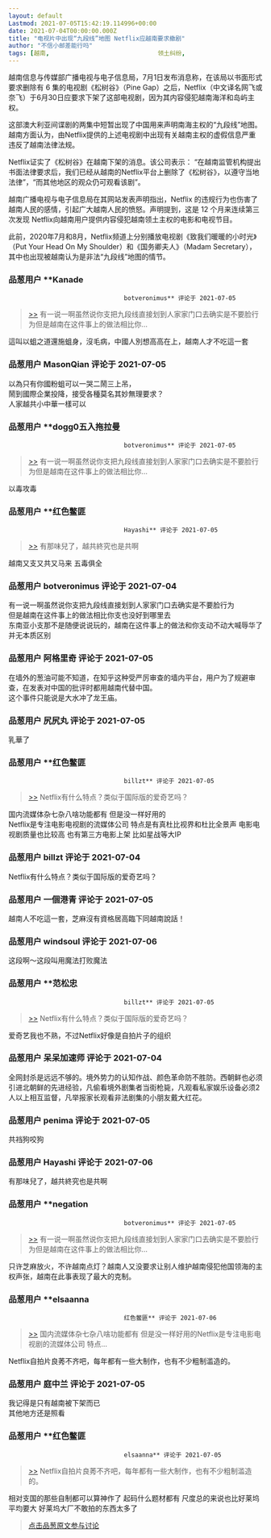 ```yaml
---
layout: default
Lastmod: 2021-07-05T15:42:19.114996+00:00
date: 2021-07-04T00:00:00.000Z
title: "电视片中出现“九段线”地图 Netflix应越南要求撤剧"
author: "不信小邮差能行吗"
tags: [越南,								领土纠纷,								东海]
---
```


越南信息与传媒部广播电视与电子信息局，7月1日发布消息称，在该局以书面形式要求删除有 6 集的电视剧《松树谷》（Pine Gap）之后，Netflix（中文译名网飞或奈飞）于6月30日应要求下架了这部电视剧，因为其内容侵犯越南海洋和岛屿主权。  
  
这部澳大利亚间谍剧的两集中短暂出现了中国用来声明南海主权的“九段线”地图。越南方面认为，由Netflix提供的上述电视剧中出现有关越南主权的虚假信息严重违反了越南法律法规。  
  
Netflix证实了《松树谷》在越南下架的消息。该公司表示： “在越南监管机构提出书面法律要求后，我们已经从越南的Netflix平台上删除了《松树谷》，以遵守当地法律”，“而其他地区的观众仍可观看该剧”。   
  
越南广播电视与电子信息局在其网站发表声明指出，Netflix 的违规行为也伤害了越南人民的感情，引起广大越南人民的愤怒。声明提到，这是 12 个月来连续第三次发现 Netflix向越南用户提供内容侵犯越南领土主权的电影和电视节目。  
  
此前，2020年7月和8月，Netflix频道上分别播放电视剧《致我们暖暖的小时光》（Put Your Head On My Shoulder）和《国务卿夫人》（Madam Secretary），其中也出现被越南认为是非法“九段线”地图的情节。

            
### 品葱用户 **Kanade				
									botveronimus** 评论于 2021-07-05
        
> [\>>]( "/article/item_id-668199#") 有一说一啊虽然说你支把九段线直接划到人家家门口去确实是不要脸行为但是越南在这件事上的做法相比你...

  
  
這叫以蛆之道還施蛆身，沒毛病，中國人別想高高在上，越南人才不吃這一套
        


            
### 品葱用户 **MasonQian** 评论于 2021-07-05
        
以為只有你國粉蛆可以一哭二鬧三上吊，  
鬧到國際企業投降，接受各種莫名其妙無理要求？  
人家越共小中華一樣可以
        


            
### 品葱用户 **dogg0五入拖拉曼				
									botveronimus** 评论于 2021-07-05
        
> [\>>]( "/article/item_id-668199#") 有一说一啊虽然说你支把九段线直接划到人家家门口去确实是不要脸行为但是越南在这件事上的做法相比你...

  
以毒攻毒
        


            
### 品葱用户 **红色鳖匪				
									Hayashi** 评论于 2021-07-05
        
> [\>>]( "/article/item_id-668450#") 有那味兒了，越共終究也是共啊

  
越南又支又共又马来 五毒俱全
        


            
### 品葱用户 **botveronimus** 评论于 2021-07-04
        
有一说一啊虽然说你支把九段线直接划到人家家门口去确实是不要脸行为  
但是越南在这件事上的做法相比你支也没好到哪里去  
东南亚小支那不是随便说说玩的，越南在这件事上的做法和你支动不动大喊辱华了并无本质区别
        


            
### 品葱用户 **阿格里奇** 评论于 2021-07-05
        
在墙外的葱油可能不知道，在知乎这种受严厉审查的墙内平台，用户为了规避审查，在发表对中国的批评时都用越南代替中国。  
这个事件只能说是大水冲了龙王庙。
        


            
### 品葱用户 **尻尻丸** 评论于 2021-07-05
        
乳華了
        


            
### 品葱用户 **红色鳖匪				
									billzt** 评论于 2021-07-05
        
> [\>>]( "/article/item_id-668192#") Netflix有什么特点？类似于国际版的爱奇艺吗？

  
国内流媒体杂七杂八啥功能都有 但是没一样好用的  
Netflix是专注电影电视剧的流媒体公司 特点是有真杜比视界和杜比全景声 电影电视剧质量也比较高 也有第三方电影上架 比如星战等大IP
        


            
### 品葱用户 **billzt** 评论于 2021-07-04
        
Netflix有什么特点？类似于国际版的爱奇艺吗？
        


            
### 品葱用户 **一個港青** 评论于 2021-07-05
        
越南人不吃這一套，芝麻沒有資格居高臨下同越南說話！
        


            
### 品葱用户 **windsoul** 评论于 2021-07-06
        
这段啊～这段叫用魔法打败魔法
        


            
### 品葱用户 **范松忠				
									billzt** 评论于 2021-07-05
        
> [\>>]( "/article/item_id-668192#") Netflix有什么特点？类似于国际版的爱奇艺吗？

  
爱奇艺我也不熟，不过Netflix好像是自拍片子的组织
        


            
### 品葱用户 **呆呆加速师** 评论于 2021-07-04
        
全网封杀是远远不够的。境外势力的认知作战、颜色革命防不胜防。西朝鲜也必须引进北朝鲜的先进经验，凡偷看境外剧集者当街枪毙，凡观看私家娱乐设备必须2人以上相互监督，凡举报家长观看非法剧集的小朋友戴大红花。
        


            
### 品葱用户 **penima** 评论于 2021-07-05
        
共裆狗咬狗
        


            
### 品葱用户 **Hayashi** 评论于 2021-07-06
        
有那味兒了，越共終究也是共啊
        


            
### 品葱用户 **negation				
									botveronimus** 评论于 2021-07-05
        
> [\>>]( "/article/item_id-668199#") 有一说一啊虽然说你支把九段线直接划到人家家门口去确实是不要脸行为但是越南在这件事上的做法相比你...

  
只许芝麻放火，不许越南点灯？越南人又没要求让别人维护越南侵犯他国领海的主权声张，越南在此事表现了最大的克制。
        


            
### 品葱用户 **elsaanna				
									红色鳖匪** 评论于 2021-07-06
        
> [\>>]( "/article/item_id-668197#") 国内流媒体杂七杂八啥功能都有 但是没一样好用的Netflix是专注电影电视剧的流媒体公司 特点...

  
  
Netflix自拍片良莠不齐吧，每年都有一些大制作，也有不少粗制滥造的。
        


            
### 品葱用户 **庭中兰** 评论于 2021-07-05
        
我记得是只有越南被下架而已  
其他地方还是照看
        


            
### 品葱用户 **红色鳖匪				
									elsaanna** 评论于 2021-07-05
        
> [\>>]( "/article/item_id-668485#") Netflix自拍片良莠不齐吧，每年都有一些大制作，也有不少粗制滥造的。

  
相对支国的那些自制都可以算神作了 起码什么题材都有 尺度总的来说也比好莱坞平均要大 好莱坞大厂不敢拍的东西太多了
        






> [点击品葱原文参与讨论](https://pincong.rocks/article/id-33810__sort_key-agree_count__sort-DESC)

